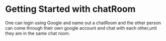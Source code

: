 # Getting Started with chatRoom

One can login using Google and name out a chatRoom and the other person can come through their own google account and chat with each other,unti they are in the same chat room.


